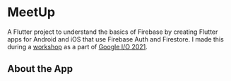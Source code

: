 # MeetUp

A Flutter project to understand the basics of Firebase by creating Flutter apps for Android and iOS that use Firebase Auth and Firestore. I made this during a [workshop](https://firebase.google.com/codelabs/firebase-get-to-know-flutter#0?utm_source=google-io21&utm_medium=referral&utm_campaign=io21-resources)
as a part of [Google I/O 2021](https://events.google.com/io/).

## About the App


